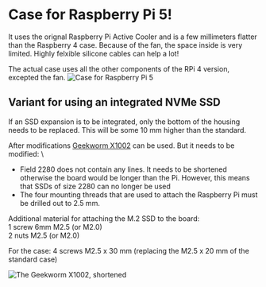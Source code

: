 # Case for Raspberry Pi 5!
It uses the orignal Raspberry Pi Active Cooler and is a few millimeters flatter than the Raspberry 4 case.
Because of the fan, the space inside is very limited. Highly felxible silicone cables can help a lot!

The actual case uses all the other components of the RPi 4 version, excepted the fan.
![Case for Raspberry Pi 5](https://github.com/outdoorbits/case-for-little-backup-box/blob/main/Raspberry_Pi_5/images/case_raspberry_pi_5.png)

## Variant for using an integrated NVMe SSD
If an SSD expansion is to be integrated, only the bottom of the housing needs to be replaced. This will be some 10 mm higher than the standard.

After modifications <a href="https://geekworm.com/products/x1002">Geekworm X1002</a> can be used. But it needs to be modified: \
- Field 2280 does not contain any lines. It needs to be shortened otherwise the board would be longer than the Pi. However, this means that SSDs of size 2280 can no longer be used
- The four mounting threads that are used to attach the Raspberry Pi must be drilled out to 2.5 mm.

Additional material for attaching the M.2 SSD to the board: \
1 screw 6mm  M2.5 (or M2.0) \
2 nuts M2.5 (or M2.0)

For the case:
4 screws M2.5 x 30 mm (replacing the M2.5 x 20 mm of the standard case)

![The Geekworm X1002, shortened](https://github.com/outdoorbits/case-for-little-backup-box/blob/main/Raspberry_Pi_5/images/Geekworm_X1002_cut.jpg)
